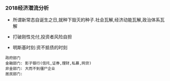 ### 2018经济潜流分析

* 所谓新常态自诞生之日,就种下毁灭的种子.社会瓦解,经济动能瓦解,政治体系瓦解
* 打破刚性兑付,投资者风险自担

* 明斯基时刻:资不抵债的时刻
```text
政府部门
金融部门: 影子银行(信托,证券,理财,私募,网贷)
非金部门: 大而不到僵尸企业
居民部门: 
```











